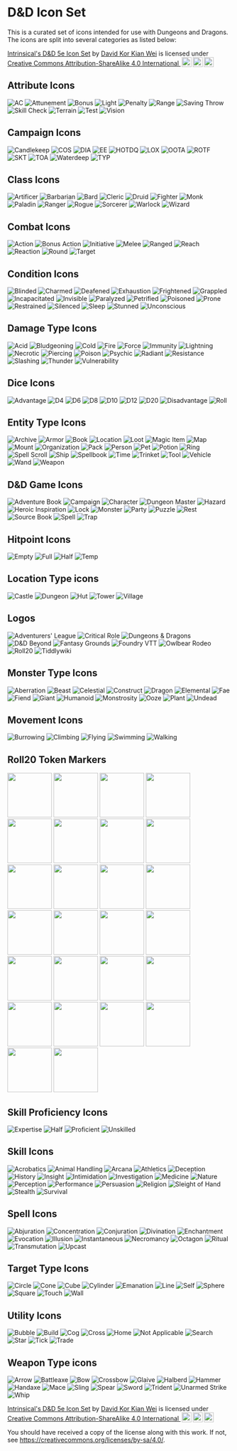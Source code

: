 # D&D Icon Set

This is a curated set of icons intended for use with Dungeons and Dragons. The icons are split into several categories as listed below:

<p xmlns:cc="http://creativecommons.org/ns#" xmlns:dct="http://purl.org/dc/terms/"><a property="dct:title" rel="cc:attributionURL" href="https://github.com/intrinsical/tw-dnd/tree/main/icons">Intrinsical's D&D 5e Icon Set</a> by <a rel="cc:attributionURL dct:creator" property="cc:attributionName" href="https://github.com/intrinsical">David Kor Kian Wei</a> is licensed under <a href="https://creativecommons.org/licenses/by-sa/4.0/?ref=chooser-v1" target="_blank" rel="license noopener noreferrer" style="display:inline-block;">Creative Commons Attribution-ShareAlike 4.0 International <img style="height:22px!important;margin-left:3px;vertical-align:text-bottom;" src="https://mirrors.creativecommons.org/presskit/icons/cc.svg?ref=chooser-v1" alt=""><img style="height:22px!important;margin-left:3px;vertical-align:text-bottom;" src="https://mirrors.creativecommons.org/presskit/icons/by.svg?ref=chooser-v1" alt=""><img style="height:22px!important;margin-left:3px;vertical-align:text-bottom;" src="https://mirrors.creativecommons.org/presskit/icons/sa.svg?ref=chooser-v1" alt=""></a></p>

## Attribute Icons

![AC](attribute/ac.svg)
![Attunement](attribute/attunement.svg)
![Bonus](attribute/bonus.svg)
![Light](attribute/light.svg)
![Penalty](attribute/penalty.svg)
![Range](attribute/range.svg)
![Saving Throw](attribute/saving-throw.svg)
![Skill Check](attribute/skillcheck.svg)
![Terrain](attribute/terrain.svg)
![Test](attribute/test.svg)
![Vision](attribute/vision.svg)

## Campaign Icons

![Candlekeep](campaign/candlekeep.svg)
![COS](campaign/curse-of-strahd.svg)
![DIA](campaign/descent-into-avernus.svg)
![EE](campaign/elemental-evil.svg)
![HOTDQ](campaign/hoard-of-the-dragon-queen.svg)
![LOX](campaign/light-of-xaryxis.svg)
![OOTA](campaign/out-of-the-abyss.svg)
![ROTF](campaign/rime-of-the-frostmaiden.svg)
![SKT](campaign/storm-kings-thunder.svg)
![TOA](campaign/tomb-of-annihilation.svg)
![Waterdeep](campaign/waterdeep.svg)
![TYP](campaign/yawning-portal.svg)

## Class Icons

![Artificer](class/artificer.svg)
![Barbarian](class/barbarian.svg)
![Bard](class/bard.svg)
![Cleric](class/cleric.svg)
![Druid](class/druid.svg)
![Fighter](class/fighter.svg)
![Monk](class/monk.svg)
![Paladin](class/paladin.svg)
![Ranger](class/ranger.svg)
![Rogue](class/rogue.svg)
![Sorcerer](class/sorcerer.svg)
![Warlock](class/warlock.svg)
![Wizard](class/wizard.svg)

## Combat Icons

![Action](combat/action.svg)
![Bonus Action](combat/bonus-action.svg)
![Initiative](combat/initiative.svg)
![Melee](combat/melee.svg)
![Ranged](combat/ranged.svg)
![Reach](combat/reach.svg)
![Reaction](combat/reaction.svg)
![Round](combat/round.svg)
![Target](combat/target.svg)

## Condition Icons

![Blinded](condition/blinded.svg)
![Charmed](condition/charmed.svg)
![Deafened](condition/deafened.svg)
![Exhaustion](condition/exhaustion.svg)
![Frightened](condition/frightened.svg)
![Grappled](condition/grappled.svg)
![Incapacitated](condition/incapacitated.svg)
![Invisible](condition/invisible.svg)
![Paralyzed](condition/paralyzed.svg)
![Petrified](condition/petrified.svg)
![Poisoned](condition/poisoned.svg)
![Prone](condition/prone.svg)
![Restrained](condition/restrained.svg)
![Silenced](condition/silenced.svg)
![Sleep](condition/sleep.svg)
![Stunned](condition/stunned.svg)
![Unconscious](condition/unconscious.svg)

## Damage Type Icons

![Acid](damage/acid.svg)
![Bludgeoning](damage/bludgeoning.svg)
![Cold](damage/cold.svg)
![Fire](damage/fire.svg)
![Force](damage/force.svg)
![Immunity](damage/immunity.svg)
![Lightning](damage/lightning.svg)
![Necrotic](damage/necrotic.svg)
![Piercing](damage/piercing.svg)
![Poison](damage/poison.svg)
![Psychic](damage/psychic.svg)
![Radiant](damage/radiant.svg)
![Resistance](damage/resistance.svg)
![Slashing](damage/slashing.svg)
![Thunder](damage/thunder.svg)
![Vulnerability](damage/vulnerability.svg)

## Dice Icons

![Advantage](dice/advantage.svg)
![D4](dice/d4.svg)
![D6](dice/d6.svg)
![D8](dice/d8.svg)
![D10](dice/d10.svg)
![D12](dice/d12.svg)
![D20](dice/d20.svg)
![Disadvantage](dice/disadvantage.svg)
![Roll](dice/roll.svg)

## Entity Type Icons

![Archive](entity/archive.svg)
![Armor](entity/armor.svg)
![Book](entity/book.svg)
![Location](entity/location.svg)
![Loot](entity/loot.svg)
![Magic Item](entity/magic-item.svg)
![Map](entity/map.svg)
![Mount](entity/mount.svg)
![Organization](entity/organization.svg)
![Pack](entity/pack.svg)
![Person](entity/person.svg)
![Pet](entity/pet.svg)
![Potion](entity/potion.svg)
![Ring](entity/ring.svg)
![Spell Scroll](entity/scroll.svg)
![Ship](entity/ship.svg)
![Spellbook](entity/spellbook.svg)
![Time](entity/time.svg)
![Trinket](entity/trinket.svg)
![Tool](entity/tool.svg)
![Vehicle](entity/vehicle.svg)
![Wand](entity/wand.svg)
![Weapon](entity/weapon.svg)

## D&D Game Icons

![Adventure Book](game/adventure-book.svg)
![Campaign](game/campaign.svg)
![Character](game/character.svg)
![Dungeon Master](game/dm.svg)
![Hazard](game/hazard.svg)
![Heroic Inspiration](game/inspiration.svg)
![Lock](game/lock.svg)
![Monster](game/monster.svg)
![Party](game/party.svg)
![Puzzle](game/puzzle.svg)
![Rest](game/rest.svg)
![Source Book](game/source-book.svg)
![Spell](game/spell.svg)
![Trap](game/trap.svg)

## Hitpoint Icons

![Empty](hp/empty.svg)
![Full](hp/full.svg)
![Half](hp/half.svg)
![Temp](hp/temp.svg)

## Location Type icons

![Castle](location/castle.svg)
![Dungeon](location/dungeon.svg)
![Hut](location/hut.svg)
![Tower](location/tower.svg)
![Village](location/village.svg)

## Logos

![Adventurers' League](logo/adventurers-league.svg)
![Critical Role](logo/critical-role.svg)
![Dungeons & Dragons](logo/dnd.svg)
![D&D Beyond](logo/dnd-beyond.svg)
![Fantasy Grounds](logo/fantasy-grounds.svg)
![Foundry VTT](logo/foundry.svg)
![Owlbear Rodeo](logo/owlbear-rodeo.svg)
![Roll20](logo/roll20.svg)
![Tiddlywiki](logo/tiddlywiki.svg)

## Monster Type Icons

![Aberration](monster/aberration.svg)
![Beast](monster/beast.svg)
![Celestial](monster/celestial.svg)
![Construct](monster/construct.svg)
![Dragon](monster/dragon.svg)
![Elemental](monster/elemental.svg)
![Fae](monster/fae.svg)
![Fiend](monster/fiend.svg)
![Giant](monster/giant.svg)
![Humanoid](monster/humanoid.svg)
![Monstrosity](monster/monstrosity.svg)
![Ooze](monster/ooze.svg)
![Plant](monster/plant.svg)
![Undead](monster/undead.svg)

## Movement Icons

![Burrowing](movement/burrowing.svg)
![Climbing](movement/climbing.svg)
![Flying](movement/flying.svg)
![Swimming](movement/swimming.svg)
![Walking](movement/walking.svg)

## Roll20 Token Markers

<img src="https://github.com/intrinsical/tw-dnd/blob/main/icons/roll20/advantage.png?raw=true" width="100" height="100">
<img src="https://github.com/intrinsical/tw-dnd/blob/main/icons/roll20/attack-roll-advantage.png?raw=true" width="100" height="100">
<img src="https://github.com/intrinsical/tw-dnd/blob/main/icons/roll20/attack-roll-disadvantage.png?raw=true" width="100" height="100">
<img src="https://github.com/intrinsical/tw-dnd/blob/main/icons/roll20/blinded.png?raw=true" width="100" height="100">
<img src="https://github.com/intrinsical/tw-dnd/blob/main/icons/roll20/burrowing.png?raw=true" width="100" height="100">
<img src="https://github.com/intrinsical/tw-dnd/blob/main/icons/roll20/charmed.png?raw=true" width="100" height="100">
<img src="https://github.com/intrinsical/tw-dnd/blob/main/icons/roll20/climbing.png?raw=true" width="100" height="100">
<img src="https://github.com/intrinsical/tw-dnd/blob/main/icons/roll20/concentration.png?raw=true" width="100" height="100">
<img src="https://github.com/intrinsical/tw-dnd/blob/main/icons/roll20/deafened.png?raw=true" width="100" height="100">
<img src="https://github.com/intrinsical/tw-dnd/blob/main/icons/roll20/disadvantaged.png?raw=true" width="100" height="100">
<img src="https://github.com/intrinsical/tw-dnd/blob/main/icons/roll20/flying.png?raw=true" width="100" height="100">
<img src="https://github.com/intrinsical/tw-dnd/blob/main/icons/roll20/frightened.png?raw=true" width="100" height="100">
<img src="https://github.com/intrinsical/tw-dnd/blob/main/icons/roll20/grappled.png?raw=true" width="100" height="100">
<img src="https://github.com/intrinsical/tw-dnd/blob/main/icons/roll20/incapacitated.png?raw=true" width="100" height="100">
<img src="https://github.com/intrinsical/tw-dnd/blob/main/icons/roll20/invisible.png?raw=true" width="100" height="100">
<img src="https://github.com/intrinsical/tw-dnd/blob/main/icons/roll20/paralyzed.png?raw=true" width="100" height="100">
<img src="https://github.com/intrinsical/tw-dnd/blob/main/icons/roll20/petrified.png?raw=true" width="100" height="100">
<img src="https://github.com/intrinsical/tw-dnd/blob/main/icons/roll20/poisoned.png?raw=true" width="100" height="100">
<img src="https://github.com/intrinsical/tw-dnd/blob/main/icons/roll20/prone.png?raw=true" width="100" height="100">
<img src="https://github.com/intrinsical/tw-dnd/blob/main/icons/roll20/restrained.png?raw=true" width="100" height="100">
<img src="https://github.com/intrinsical/tw-dnd/blob/main/icons/roll20/silenced.png?raw=true" width="100" height="100">
<img src="https://github.com/intrinsical/tw-dnd/blob/main/icons/roll20/sleep.png?raw=true" width="100" height="100">
<img src="https://github.com/intrinsical/tw-dnd/blob/main/icons/roll20/stunned.png?raw=true" width="100" height="100">
<img src="https://github.com/intrinsical/tw-dnd/blob/main/icons/roll20/swimming.png?raw=true" width="100" height="100">
<img src="https://github.com/intrinsical/tw-dnd/blob/main/icons/roll20/unconscious.png?raw=true" width="100" height="100">
<img src="https://github.com/intrinsical/tw-dnd/blob/main/icons/roll20/walking.png?raw=true" width="100" height="100">

## Skill Proficiency Icons

![Expertise](proficiency/expertise.svg)
![Half](proficiency/half.svg)
![Proficient](proficiency/proficient.svg)
![Unskilled](proficiency/unskilled.svg)

## Skill Icons

![Acrobatics](skill/acrobatics.svg)
![Animal Handling](skill/animal-handling.svg)
![Arcana](skill/arcana.svg)
![Athletics](skill/athletics.svg)
![Deception](skill/deception.svg)
![History](skill/history.svg)
![Insight](skill/insight.svg)
![Intimidation](skill/intimidation.svg)
![Investigation](skill/investigation.svg)
![Medicine](skill/medicine.svg)
![Nature](skill/nature.svg)
![Perception](skill/perception.svg)
![Performance](skill/performance.svg)
![Persuasion](skill/persuasion.svg)
![Religion](skill/religion.svg)
![Sleight of Hand](skill/sleight-of-hand.svg)
![Stealth](skill/stealth.svg)
![Survival](skill/survival.svg)

## Spell Icons

![Abjuration](spell/abjuration.svg)
![Concentration](spell/concentration.svg)
![Conjuration](spell/conjuration.svg)
![Divination](spell/divination.svg)
![Enchantment](spell/enchantment.svg)
![Evocation](spell/evocation.svg)
![Illusion](spell/illusion.svg)
![Instantaneous](spell/instantaneous.svg)
![Necromancy](spell/necromancy.svg)
![Octagon](spell/octagon.svg)
![Ritual](spell/ritual.svg)
![Transmutation](spell/transmutation.svg)
![Upcast](spell/upcast.svg)

## Target Type Icons

![Circle](target/circle.svg)
![Cone](target/cone.svg)
![Cube](target/cube.svg)
![Cylinder](target/cylinder.svg)
![Emanation](target/emanation.svg)
![Line](target/line.svg)
![Self](target/self.svg)
![Sphere](target/sphere.svg)
![Square](target/square.svg)
![Touch](target/touch.svg)
![Wall](target/wall.svg)

## Utility Icons

![Bubble](util/bubble.svg)
![Build](util/build.svg)
![Cog](util/cog.svg)
![Cross](util/cross.svg)
![Home](util/home.svg)
![Not Applicable](util/not-applicable.svg)
![Search](util/search.svg)
![Star](util/star.svg)
![Tick](util/tick.svg)
![Trade](util/trade.svg)

## Weapon Type icons

![Arrow](weapon/arrow.svg)
![Battleaxe](weapon/battleaxe.svg)
![Bow](weapon/bow.svg)
![Crossbow](weapon/crossbow.svg)
![Glaive](weapon/glaive.svg)
![Halberd](weapon/halberd.svg)
![Hammer](weapon/hammer.svg)
![Handaxe](weapon/handaxe.svg)
![Mace](weapon/mace.svg)
![Sling](weapon/sling.svg)
![Spear](weapon/spear.svg)
![Sword](weapon/sword.svg)
![Trident](weapon/trident.svg)
![Unarmed Strike](weapon/strike.svg)
![Whip](weapon/whip.svg)

<p xmlns:cc="http://creativecommons.org/ns#" xmlns:dct="http://purl.org/dc/terms/"><a property="dct:title" rel="cc:attributionURL" href="https://github.com/intrinsical/tw-dnd/tree/main/icons">Intrinsical's D&D 5e Icon Set</a> by <a rel="cc:attributionURL dct:creator" property="cc:attributionName" href="https://github.com/intrinsical">David Kor Kian Wei</a> is licensed under <a href="https://creativecommons.org/licenses/by-sa/4.0/?ref=chooser-v1" target="_blank" rel="license noopener noreferrer" style="display:inline-block;">Creative Commons Attribution-ShareAlike 4.0 International <img style="height:22px!important;margin-left:3px;vertical-align:text-bottom;" src="https://mirrors.creativecommons.org/presskit/icons/cc.svg?ref=chooser-v1" alt=""><img style="height:22px!important;margin-left:3px;vertical-align:text-bottom;" src="https://mirrors.creativecommons.org/presskit/icons/by.svg?ref=chooser-v1" alt=""><img style="height:22px!important;margin-left:3px;vertical-align:text-bottom;" src="https://mirrors.creativecommons.org/presskit/icons/sa.svg?ref=chooser-v1" alt=""></a></p>

You should have received a copy of the license along with this work. If not, see <a href="https://creativecommons.org/licenses/by-sa/4.0/">https://creativecommons.org/licenses/by-sa/4.0/</a>.
